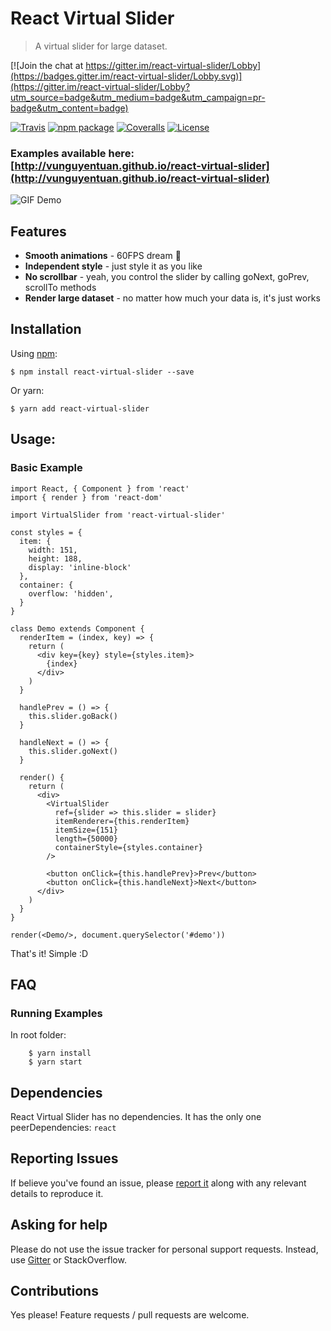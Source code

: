 # React Virtual Slider
> A virtual slider for large dataset.

[![Join the chat at https://gitter.im/react-virtual-slider/Lobby](https://badges.gitter.im/react-virtual-slider/Lobby.svg)](https://gitter.im/react-virtual-slider/Lobby?utm_source=badge&utm_medium=badge&utm_campaign=pr-badge&utm_content=badge)

[![Travis][build-badge]][build]
[![npm package][npm-badge]][npm]
[![Coveralls][coveralls-badge]][coveralls]
[![License][license-badge]][license]

### Examples available here: [http://vunguyentuan.github.io/react-virtual-slider](http://vunguyentuan.github.io/react-virtual-slider)

![GIF Demo](https://github.com/vunguyentuan/react-virtual-slider/raw/master/demo/DEMO.gif)

Features
---------------
* **Smooth animations** - 60FPS dream 🌈
* **Independent style** - just style it as you like
* **No scrollbar** - yeah, you control the slider by calling goNext, goPrev, scrollTo methods
* **Render large dataset** - no matter how much your data is, it's just works

Installation
---------------

Using [npm](https://www.npmjs.com/package/react-virtual-slider):

    $ npm install react-virtual-slider --save

Or yarn:

    $ yarn add react-virtual-slider

Usage:
---------------
### Basic Example

```
import React, { Component } from 'react'
import { render } from 'react-dom'

import VirtualSlider from 'react-virtual-slider'

const styles = {
  item: {
    width: 151,
    height: 188,
    display: 'inline-block'
  },
  container: {
    overflow: 'hidden',
  }
}

class Demo extends Component {
  renderItem = (index, key) => {
    return (
      <div key={key} style={styles.item}>
        {index}
      </div>
    )
  }

  handlePrev = () => {
    this.slider.goBack()
  }

  handleNext = () => {
    this.slider.goNext()
  }

  render() {
    return (
      <div>
        <VirtualSlider
          ref={slider => this.slider = slider}
          itemRenderer={this.renderItem}
          itemSize={151}
          length={50000}
          containerStyle={styles.container}
        />

        <button onClick={this.handlePrev}>Prev</button>
        <button onClick={this.handleNext}>Next</button>
      </div>
    )
  }
}

render(<Demo/>, document.querySelector('#demo'))
```

That's it! Simple :D



FAQ
---------------
### Running Examples

In root folder:

```
	$ yarn install
	$ yarn start
```

Dependencies
------------
React Virtual Slider has no dependencies. It has the only one peerDependencies: `react`

Reporting Issues
----------------
If believe you've found an issue, please [report it](https://github.com/vunguyentuan/react-virtual-slider/issues) along with any relevant details to reproduce it.

Asking for help
----------------
Please do not use the issue tracker for personal support requests. Instead, use [Gitter](https://gitter.im/react-virtual-slider) or StackOverflow.

Contributions
------------
Yes please! Feature requests / pull requests are welcome.

[build-badge]: https://img.shields.io/travis/vunguyentuan/react-virtual-slider/master.png?style=flat-square
[build]: https://travis-ci.org/vunguyentuan/react-virtual-slider
[npm-badge]: https://img.shields.io/npm/v/react-virtual-slider.png?style=flat-square
[npm]: https://www.npmjs.org/package/react-virtual-slider
[coveralls-badge]: https://img.shields.io/coveralls/vunguyentuan/react-virtual-slider/master.png?style=flat-square
[coveralls]: https://coveralls.io/github/vunguyentuan/react-virtual-slider
[license-badge]: https://img.shields.io/github/license/mashape/apistatus.svg?maxAge=2592000
[license]: https://github.com/vunguyentuan/react-virtual-slider/blob/master/LICENSE